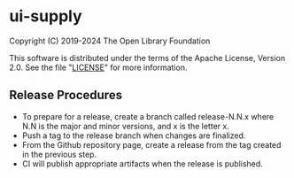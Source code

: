 # ui-supply

Copyright (C) 2019-2024 The Open Library Foundation

This software is distributed under the terms of the Apache License, Version 2.0. See the file "[LICENSE](LICENSE)" for more information.

## Release Procedures
* To prepare for a release, create a branch called release-N.N.x where N.N is the major and minor versions, and x is the letter x.
* Push a tag to the release branch when changes are finalized.
* From the Github repository page, create a release from the tag created in the previous step.
* CI will publish appropriate artifacts when the release is published.
